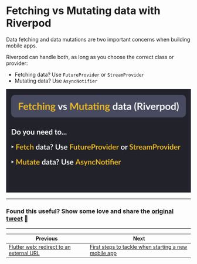# Fetching vs Mutating data with Riverpod

Data fetching and data mutations are two important concerns when building mobile apps.

Riverpod can handle both, as long as you choose the correct class or provider:

- Fetching data? Use `FutureProvider` or `StreamProvider`
- Mutating data? Use `AsyncNotifier`

![](121.png)

---

### Found this useful? Show some love and share the [original tweet](https://twitter.com/biz84/status/1704486985925099958) 🙏

---

| Previous | Next |
| -------- | ---- |
| [Flutter web: redirect to an external URL](../0120-set-html-window-url/index.md) | [First steps to tackle when starting a new mobile app](../0122-first-steps-new-app/index.md) |


